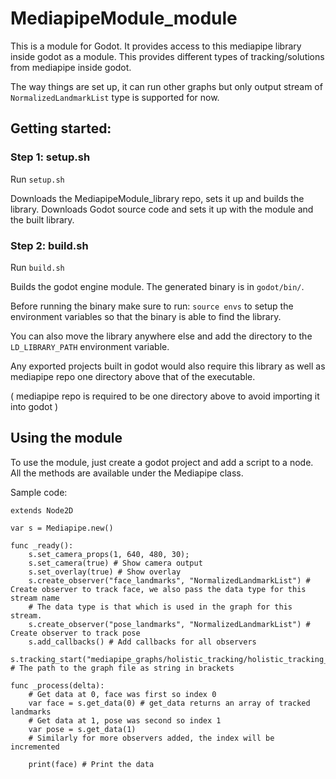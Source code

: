 # MediapipeModule_module

This is a module for Godot. It provides access to this mediapipe library inside godot as a module.
This provides different types of tracking/solutions from mediapipe inside godot.

The way things are set up, it can run other graphs but only output stream of `NormalizedLandmarkList` type is supported for now.

## Getting started:

### Step 1: setup.sh

Run `setup.sh`

Downloads the MediapipeModule_library repo, sets it up and builds the library.
Downloads Godot source code and sets it up with the module and the built library.

### Step 2: build.sh

Run `build.sh`

Builds the godot engine module.
The generated binary is in `godot/bin/`.

Before running the binary make sure to run:
`source envs`
to setup the environment variables so that the binary is able to find the library.

You can also move the library anywhere else and add the directory to the `LD_LIBRARY_PATH` environment variable.

Any exported projects built in godot would also require this library as well as mediapipe repo one directory above that of the executable.

( mediapipe repo is required to be one directory above to avoid importing it into godot )

## Using the module

To use the module, just create a godot project and add a script to a node.
All the methods are available under the Mediapipe class.

Sample code:
```
extends Node2D

var s = Mediapipe.new()

func _ready():
	s.set_camera_props(1, 640, 480, 30);
	s.set_camera(true) # Show camera output
	s.set_overlay(true) # Show overlay
	s.create_observer("face_landmarks", "NormalizedLandmarkList") # Create observer to track face, we also pass the data type for this stream name
	# The data type is that which is used in the graph for this stream.
	s.create_observer("pose_landmarks", "NormalizedLandmarkList") # Create observer to track pose
	s.add_callbacks() # Add callbacks for all observers
	s.tracking_start("mediapipe_graphs/holistic_tracking/holistic_tracking_cpu.pbtxt") # The path to the graph file as string in brackets

func _process(delta):
	# Get data at 0, face was first so index 0
	var face = s.get_data(0) # get_data returns an array of tracked landmarks
	# Get data at 1, pose was second so index 1
 	var pose = s.get_data(1)
	# Similarly for more observers added, the index will be incremented
	
	print(face) # Print the data
```

